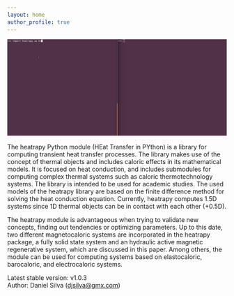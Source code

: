```yaml
---
layout: home
author_profile: true
---
```


![heatrapy-screenshot](/assets/example.gif)

The heatrapy Python module (HEat Transfer in PYthon) is a library for computing transient heat transfer processes. The library makes use of the concept of thermal objects and includes caloric effects in its mathematical models. It is focused on heat conduction, and includes submodules for computing complex thermal systems such as caloric thermotechnology systems. The library is intended to be used for academic studies. The used models of the heatrapy library are based on the finite difference method for solving the heat conduction equation. Currently, heatrapy computes 1.5D systems since 1D thermal objects can be in contact with each other (+0.5D).

The heatrapy module is advantageous when trying to validate new concepts, finding out tendencies or optimizing parameters. Up to this date, two different magnetocaloric systems are incorporated in the heatrapy package, a fully solid state system and an hydraulic active magnetic regenerative system, which are discussed in this paper. Among others, the module can be used for computing systems based on elastocaloric, barocaloric, and electrocaloric systems.

Latest stable version: v1.0.3 <br> Author: Daniel Silva (djsilva@gmx.com)
